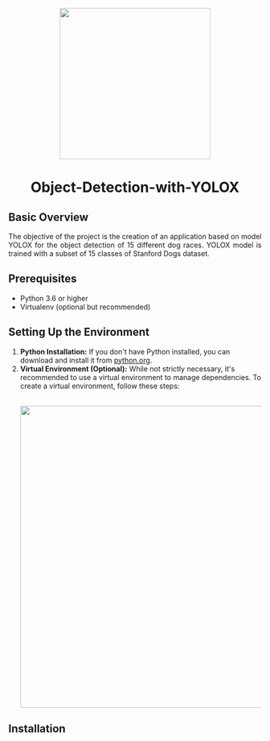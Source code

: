 <p align="center">
    <img width="300" src="https://github.com/FrancescoFran/Object-Detection-with-YOLOX/assets/96301982/5b7ddae2-1067-46bc-9cc1-a18e1dace030">
</p>
<h1 align="center">Object-Detection-with-YOLOX</h1>
<h2 align="left">Basic Overview</h2>
<p align="justify">
    The objective of the project is the creation of an application based on model YOLOX for the object detection of 15 different dog races. YOLOX model is trained with a subset of 15 classes of Stanford Dogs dataset.
</p>
<h2 align="left">Prerequisites</h2>
<ul>
  <li>Python 3.6 or higher</li>
  <li>Virtualenv (optional but recommended)</li>
</ul>
<h2 align="left">Setting Up the Environment</h2>
<p align="justify">
<ol>
  <li><b>Python Installation:</b> If you don't have Python installed, you can download and install it from <a href="https://www.python.org/">python.org</a>.</li>
  <li><b>Virtual Environment (Optional):</b> While not strictly necessary, it's recommended to use a virtual environment to manage dependencies. To create a virtual environment, follow these steps:</li></br>
    <p align="center">
        <img width="600" src="https://github.com/FrancescoFran/Object-Detection-with-YOLOX/assets/96301982/50634f59-2c43-4f51-ba9d-dd6a08e425f6">
    </p>
</ol> 
</p>
<h2 align="left">Installation</h2>
